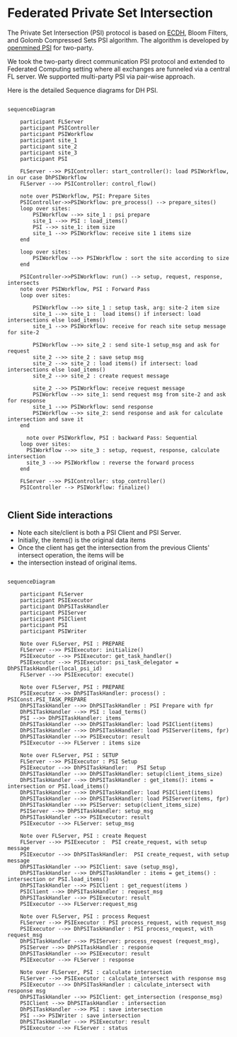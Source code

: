 # Federated Private Set Intersection

The Private Set Intersection (PSI) protocol is based on [ECDH](https://en.wikipedia.org/wiki/Elliptic-curve_Diffie%E2%80%93Hellman),
Bloom Filters, and Golomb Compressed Sets PSI algorithm. The algorithm is developed by [openmined PSI](https://github.com/OpenMined/PSI)
for two-party. 

We took the two-party direct communication PSI protocol and extended to Federated Computing setting where all exchanges are 
funneled via a central FL server. We supported multi-party PSI via pair-wise approach.  
 
Here is the detailed Sequence diagrams for DH PSI.

```mermaid
 
sequenceDiagram
    
    participant FLServer
    participant PSIController 
    participant PSIWorkflow
    participant site_1
    participant site_2
    participant site_3
    participant PSI
    
    FLServer -->> PSIController: start_controller(): load PSIWorkflow, in our case DhPSIWorkflow 
    FLServer -->> PSIController: control_flow() 
    
    note over PSIWorkflow, PSI: Prepare Sites
    PSIController->>PSIWorkflow: pre_process() --> prepare_sites()
    loop over sites:
        PSIWorkflow -->> site_1 : psi prepare
        site_1 -->> PSI : load_items() 
        PSI -->> site_1: item size
        site_1 -->> PSIWorkflow: receive site 1 items size
    end

    loop over sites:
        PSIWorkflow -->> PSIWorkflow : sort the site according to size 
    end 
    
    PSIController->>PSIWorkflow: run() --> setup, request, response, intersects
    note over PSIWorkflow, PSI : Forward Pass
    loop over sites: 
        
        PSIWorkflow -->> site_1 : setup task, arg: site-2 item size
        site_1 -->> site_1 :  load items() if intersect: load intersections else load_items() 
        site_1 -->> PSIWorkflow: receive for reach site setup message for site-2
            
        PSIWorkflow -->> site_2 : send site-1 setup_msg and ask for request 
        site_2 -->> site_2 : save setup msg
        site_2 -->> site_2 : load items() if intersect: load intersections else load_items() 
        site_2 -->> site_2 : create request message
         
        site_2 -->> PSIWorkflow: receive request message  
        PSIWorkflow -->> site_1: send request msg from site-2 and ask for response
        site_1 -->> PSIWorkflow: send response
        PSIWorkflow -->> site_2: send response and ask for calculate intersection and save it
    end    
    
      note over PSIWorkflow, PSI : backward Pass: Sequential
    loop over sites:   
      PSIWorkflow -->> site_3 : setup, request, response, calculate intersection
      site_3 -->> PSIWorkflow : reverse the forward process
    end
    
    FLServer -->> PSIController: stop_controller()
    PSIController --> PSIWorkflow: finalize()
    

```
## Client Side interactions

* Note each site/client is both a PSI Client and PSI Server. 
* Initially, the items() is the original data items
* Once the client has get the intersection from the previous Clients' intersect operation, the items will be
* the intersection instead of original items.

```mermaid
 
sequenceDiagram

    participant FLServer
    participant PSIExecutor
    participant DhPSITaskHandler
    participant PSIServer
    participant PSIClient
    participant PSI
    participant PSIWriter
    
    Note over FLServer, PSI : PREPARE 
    FLServer -->> PSIExecutor: initialize()
    PSIExecutor -->> PSIExecutor: get_task_handler()
    PSIExecutor -->> PSIExecutor: psi_task_delegator = DhPSITaskHandler(local_psi_id)
    FLServer -->> PSIExecutor: execute()
        
    Note over FLServer, PSI : PREPARE
    PSIExecutor -->> DhPSITaskHandler: process() : PSIConst.PSI_TASK_PREPARE
    DhPSITaskHandler -->> DhPSITaskHandler : PSI Prepare with fpr
    DhPSITaskHandler -->> PSI : load_terms()
    PSI -->> DhPSITaskHandler: items
    DhPSITaskHandler -->> DhPSITaskHandler: load PSIClient(items)
    DhPSITaskHandler -->> DhPSITaskHandler: load PSIServer(items, fpr)
    DhPSITaskHandler -->> PSIExecutor: result
    PSIExecutor -->> FLServer : items size
    
    Note over FLServer, PSI : SETUP
    FLServer -->> PSIExecutor : PSI Setup
    PSIExecutor -->> DhPSITaskHandler:   PSI Setup
    DhPSITaskHandler -->> DhPSITaskHandler: setup(client_items_size)
    DhPSITaskHandler -->> DhPSITaskHandler : get_items(): items = intersection or PSI.load_items() 
    DhPSITaskHandler -->> DhPSITaskHandler: load PSIClient(items)
    DhPSITaskHandler -->> DhPSITaskHandler: load PSIServer(items, fpr)
    DhPSITaskHandler -->> PSIServer: setup(client_items_size)
    PSIServer -->> DhPSITaskHandler: setup_msg
    DhPSITaskHandler -->> PSIExecutor: result
    PSIExecutor -->> FLServer: setup_msg
    
    Note over FLServer, PSI : create Request
    FLServer -->> PSIExecutor :  PSI create_request, with setup message
    PSIExecutor -->> DhPSITaskHandler:  PSI create_request, with setup message
    DhPSITaskHandler -->> PSIClient: save (setup_msg), 
    DhPSITaskHandler -->> DhPSITaskHandler : items = get_items() : intersection or PSI.load_items()
    DhPSITaskHandler -->> PSIClient : get_request(items )
    PSIClient -->> DhPSITaskHandler : request_msg
    DhPSITaskHandler -->> PSIExecutor: result
    PSIExecutor -->> FLServer:request_msg
 
    Note over FLServer, PSI : process Request
    FLServer -->> PSIExecutor : PSI process_request, with request_msg
    PSIExecutor -->> DhPSITaskHandler : PSI process_request, with request_msg
    DhPSITaskHandler -->> PSIServer: process_request (request_msg), 
    PSIServer -->> DhPSITaskHandler : response
    DhPSITaskHandler -->> PSIExecutor: result
    PSIExecutor -->> FLServer : response
 
    Note over FLServer, PSI : calculate intersection
    FLServer -->> PSIExecutor : calculate_intersect with response msg
    PSIExecutor -->> DhPSITaskHandler : calculate_intersect with response msg
    DhPSITaskHandler -->> PSIClient: get_intersection (response_msg) 
    PSIClient -->> DhPSITaskHandler : intersection
    DhPSITaskHandler -->> PSI : save intersection
    PSI -->> PSIWriter : save intersection
    DhPSITaskHandler -->> PSIExecutor: result
    PSIExecutor -->> FLServer : status
    
```




